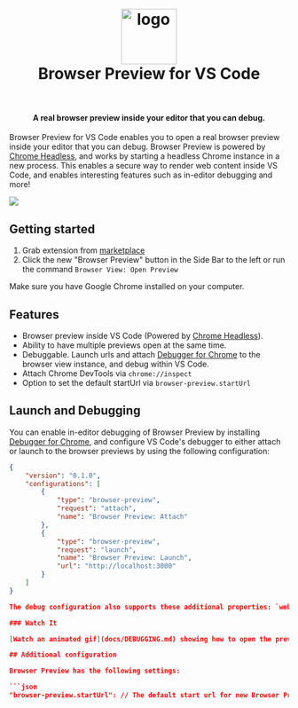 <h1 align="center">
  <br>
    <img src="https://github.com/auchenberg/vscode-browser-preview/blob/master/resources/icon_128.png?raw=true" alt="logo" width="100">
  <br>
  Browser Preview for VS Code
  <br>
  <br>
</h1>

<h4 align="center">A real browser preview inside your editor that you can debug.</h4>

Browser Preview for VS Code enables you to open a real browser preview inside your editor that you can debug. Browser Preview is powered by [Chrome Headless](https://developers.google.com/web/updates/2017/04/headless-chrome), and works by starting a headless Chrome instance in a new process. This enables a secure way to render web content inside VS Code, and enables interesting features such as in-editor debugging and more!

![](resources/demo.gif)

## Getting started

1. Grab extension from [marketplace](https://marketplace.visualstudio.com/items?itemName=auchenberg.vscode-browser-preview)
2. Click the new "Browser Preview" button in the Side Bar to the left or run the command `Browser View: Open Preview`

Make sure you have Google Chrome installed on your computer.

## Features

- Browser preview inside VS Code (Powered by [Chrome Headless](https://developers.google.com/web/updates/2017/04/headless-chrome)).
- Ability to have multiple previews open at the same time.
- Debuggable. Launch urls and attach [Debugger for Chrome](https://marketplace.visualstudio.com/items?itemName=msjsdiag.debugger-for-chrome) to the browser view instance, and debug within VS Code.
- Attach Chrome DevTools via `chrome://inspect`
- Option to set the default startUrl via `browser-preview.startUrl`

## Launch and Debugging

You can enable in-editor debugging of Browser Preview by installing [Debugger for Chrome](https://marketplace.visualstudio.com/items?itemName=msjsdiag.debugger-for-chrome), and configure VS Code's debugger to either attach or launch to the browser previews by using the following configuration:

```json
{
    "version": "0.1.0",
    "configurations": [
        {
            "type": "browser-preview",
            "request": "attach",
            "name": "Browser Preview: Attach"
        },
        {
            "type": "browser-preview",
            "request": "launch",
            "name": "Browser Preview: Launch",
            "url": "http://localhost:3000"
        }
    ]
}

The debug configuration also supports these additional properties: `webRoot`, `pathMapping`, `trace`, `sourceMapPathOverrides` and `urlFilter`. See <https://github.com/Microsoft/vscode-chrome-debug#other-optional-launch-config-fields> for details on how to use.

### Watch It

[Watch an animated gif](docs/DEBUGGING.md) showing how to open the preview and debug a browser app.

## Additional configuration

Browser Preview has the following settings:

```json
"browser-preview.startUrl": // The default start url for new Browser Preview instances
```
